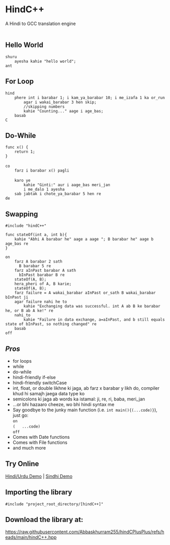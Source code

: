 # HindC++
A Hindi to GCC translation engine
<br/>
<br/>

## Hello World
`shuru`<br/>
`    ayesha kahie "hello world";`
    <br/>
`ant`

## For Loop
`hind`<br/>
`    phere int i barabar 1; i kam_ya_barabar 10; i me_izafa 1 ka or_run`</br>
`        agar i wakai_barabar 3 hen skip;`<br/>
`        //skipping numbers`</br>
`        kahie "Counting..." aage i age_bas;`<br/>
`    basab`<br/>
`C`

## Do-While
`func x() {`<br/>
`    return 1;`<br/>
`}`<br/>
<br/>
`co`<br/>
`    farz i barabar x() pagli`<br/>
    <br/>
`    karo ye`<br/>
`        kahie "Ginti:" aur i aage_bas meri_jan`<br/>
`        i me_dalo 1 ayesha`<br/>
`    sab jabtak i chote_ya_barabar 5 hen re`<br/>
`de`<br/>

## Swapping
`#include "hindC++"`<br/>

`func stateOf(int a, int b){`<br/>
`    kahie "Abhi A barabar he" aage a aage "; B barabar he" aage b age_bas re`<br/>
`}`<br/>

`on`<br/>
`    farz A barabar 2 sath`<br/>
`      B barabar 5 re`<br/>
`    farz aInPast barabar A sath`<br/>
`      bInPast barabar B re`<br/>
`    stateOf(A, B);`<br/>
`    hera_pheri of A, B karie;`<br/>
`    stateOf(A, B);`<br/>
`    farz failure = A wakai_barabar aInPast or_sath B wakai_barabar bInPast ji`<br/>
`    agar failure nahi he to`<br/>
`        kahie "Exchanging data was successful. int A ab B ke barabar he, or B ab A ke!" re`<br/>
`    nahi_to`<br/>
`        kahie "Failure in data exchange, a=aInPast, and b still equals state of bInPast, so nothing changed" re`<br/>
`    basab`<br/>
`off`<br/>



## *Pros*
  * for loops
  * while
  * do-while
  * hindi-friendly if-else
  * hindi-friendly switchCase
  * int, float, or double likhne ki jaga, ab farz x barabar y likh do, compiler khud hi samajh jaega data type ko
  * semicolons ki jaga ab words ka istamal: ji, re, ri, baba, meri_jan
  * ...or bhi hazaaro cheeze, wo bhi hindi syntax me
  * Say goodbye to the junky main function (i.e. `int main(){(...code)}`), just go:
  <br/>`on`<br/>`(   ...code)`<br/>`off`
  * Comes with Date functions
  * Comes with File functions
  * and much more

## Try Online

[Hindi/Urdu Demo](https://onecompiler.com/cpp/43dxht7ak)
 | 
[Sindhi Demo](https://onecompiler.com/cpp/43g4b26sf)

## Importing the library
`#include "project_root_directory/[hindC++]"`

## Download the library at:
https://raw.githubusercontent.com/Abbaskhurram255/hindCPlusPlus/refs/heads/main/hindC++.hpp
